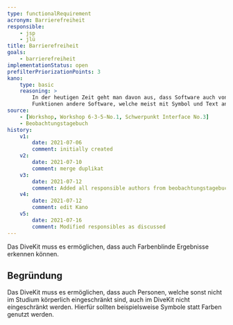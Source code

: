```yaml
---
type: functionalRequirement
acronym: Barrierefreiheit
responsible: 
    - jsp
    - jlü
title: Barrierefreiheit
goals: 
    - barrierefreiheit
implementationStatus: open
prefilterPriorizationPoints: 3
kano:
    type: basic
    reasoning: >
        In der heutigen Zeit geht man davon aus, dass Software auch von Farbenblinden problemlos angewendet werden können. Dies merkt man auch an
        Funktionen andere Software, welche meist mit Symbol und Text angezeigt werden.
source:
    - [Workshop, Workshop 6-3-5-No.1, Schwerpunkt Interface No.3]
    - Beobachtungstagebuch
history:
    v1:
        date: 2021-07-06
        comment: initially created
    v2:
        date: 2021-07-10
        comment: merge duplikat
    v3:
        date: 2021-07-12
        comment: Added all responsible authors from beobachtungstagebuch
    v4:
        date: 2021-07-12
        comment: edit Kano
    v5:
        date: 2021-07-16
        comment: Modified responsibles as discussed
---
```


Das DiveKit muss es ermöglichen, dass auch Farbenblinde Ergebnisse erkennen können.

## Begründung

Das DiveKit muss es ermöglichen, dass auch Personen, welche sonst nicht im Studium körperlich eingeschränkt sind, auch im DiveKit nicht eingeschränkt werden. Hierfür sollten beispielsweise Symbole statt Farben genutzt werden.
